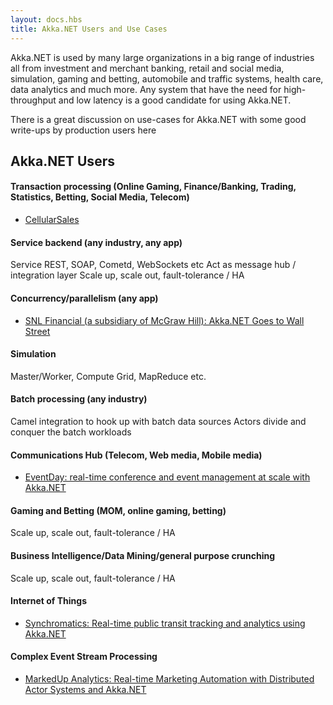 ```yaml
---
layout: docs.hbs
title: Akka.NET Users and Use Cases
---
```


Akka.NET is used by many large organizations in a big range of industries all from investment and merchant banking, retail and social media, simulation, gaming and betting, automobile and traffic systems, health care, data analytics and much more. Any system that have the need for high-throughput and low latency is a good candidate for using Akka.NET.

There is a great discussion on use-cases for Akka.NET with some good write-ups by production users here

## Akka.NET Users

#### Transaction processing (Online Gaming, Finance/Banking, Trading, Statistics, Betting, Social Media, Telecom)
* [CellularSales](https://youtu.be/G3ZafPNI-hk?t=31m6s)

#### Service backend (any industry, any app)
Service REST, SOAP, Cometd, WebSockets etc Act as message hub / integration layer Scale up, scale out, fault-tolerance / HA

#### Concurrency/parallelism (any app)
* [SNL Financial (a subsidiary of McGraw Hill): Akka.NET Goes to Wall Street](https://petabridge.com/blog/akkadotnet-goes-to-wall-street/)

#### Simulation
Master/Worker, Compute Grid, MapReduce etc.

#### Batch processing (any industry)
Camel integration to hook up with batch data sources Actors divide and conquer the batch workloads

#### Communications Hub (Telecom, Web media, Mobile media)
* [EventDay: real-time conference and event management at scale with Akka.NET](https://youtu.be/G3ZafPNI-hk?t=6m16s)

#### Gaming and Betting (MOM, online gaming, betting)
Scale up, scale out, fault-tolerance / HA

#### Business Intelligence/Data Mining/general purpose crunching
Scale up, scale out, fault-tolerance / HA

#### Internet of Things
* [Synchromatics: Real-time public transit tracking and analytics using Akka.NET](https://youtu.be/YuY1ziEqifU?t=3m38s)

#### Complex Event Stream Processing

* [MarkedUp Analytics: Real-time Marketing Automation with Distributed Actor Systems and Akka.NET](http://www.aaronstannard.com/markedup-akkadotnet/)
